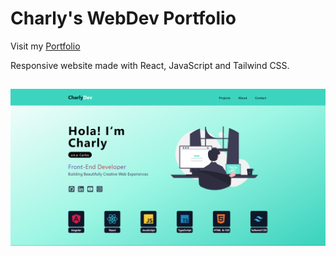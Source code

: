 # Charly's WebDev Portfolio

Visit my [Portfolio](https://charly-dev.com/)

Responsive website made with React, JavaScript and Tailwind CSS.

## 
![Website Screenshot](./src/assets/Screenshot/screenshot-home.png)